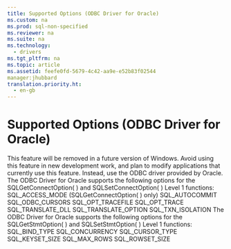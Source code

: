 ```yaml
---
title: Supported Options (ODBC Driver for Oracle)
ms.custom: na
ms.prod: sql-non-specified
ms.reviewer: na
ms.suite: na
ms.technology: 
  - drivers
ms.tgt_pltfrm: na
ms.topic: article
ms.assetid: feefe0fd-5679-4c42-aa9e-e52b83f02544
manager:jhubbard
translation.priority.ht: 
  - en-gb
---
```

# Supported Options (ODBC Driver for Oracle)
<?xml version="1.0" encoding="utf-8"?>
<developerConceptualDocument xmlns="http://ddue.schemas.microsoft.com/authoring/2003/5" xmlns:xlink="http://www.w3.org/1999/xlink" xmlns:xsi="http://www.w3.org/2001/XMLSchema-instance" xsi:schemaLocation="http://ddue.schemas.microsoft.com/authoring/2003/5 http://dduestorage.blob.core.windows.net/ddueschema/developer.xsd">
  <introduction>
    <alert class="important">
      <para>This feature will be removed in a future version of Windows. Avoid using this feature in new development work, and plan to modify applications that currently use this feature. Instead, use the ODBC driver provided by Oracle.</para>
    </alert>
    <para>The ODBC Driver for Oracle supports the following options for the SQLGetConnectOption( ) and SQLSetConnectOption( ) Level 1 functions:  </para>
    <list class="bullet">
      <listItem>
        <para>SQL_ACCESS_MODE (<legacyLink xlink:href="98cced6f-41b8-43c1-a3cd-f4ea1615c0af">SQLGetConnectOption</legacyLink>( ) only)</para>
      </listItem>
      <listItem>
        <para>
          <legacyLink xlink:href="abfdc133-cb33-435f-a467-fbe15444f687">SQL_AUTOCOMMIT</legacyLink>
        </para>
      </listItem>
      <listItem>
        <para>
          <legacyLink xlink:href="abfdc133-cb33-435f-a467-fbe15444f687">SQL_ODBC_CURSORS</legacyLink>
        </para>
      </listItem>
      <listItem>
        <para>
          <legacyLink xlink:href="abfdc133-cb33-435f-a467-fbe15444f687">SQL_OPT_TRACEFILE</legacyLink>
        </para>
      </listItem>
      <listItem>
        <para>
          <legacyLink xlink:href="abfdc133-cb33-435f-a467-fbe15444f687">SQL_OPT_TRACE</legacyLink>
        </para>
      </listItem>
      <listItem>
        <para>
          <legacyLink xlink:href="abfdc133-cb33-435f-a467-fbe15444f687">SQL_TRANSLATE_DLL</legacyLink>
        </para>
      </listItem>
      <listItem>
        <para>
          <legacyLink xlink:href="abfdc133-cb33-435f-a467-fbe15444f687">SQL_TRANSLATE_OPTION</legacyLink>
        </para>
      </listItem>
      <listItem>
        <para>
          <legacyLink xlink:href="abfdc133-cb33-435f-a467-fbe15444f687">SQL_TXN_ISOLATION</legacyLink>
        </para>
      </listItem>
    </list>
    <para>The ODBC Driver for Oracle supports the following options for the SQLGetStmtOption( ) and SQLSetStmtOption( ) Level 1 functions:</para>
    <list class="bullet">
      <listItem>
        <para>
          <legacyLink xlink:href="cd73b769-c8b5-43e0-9f80-b3011b7a6162">SQL_BIND_TYPE</legacyLink>
        </para>
      </listItem>
      <listItem>
        <para>
          <legacyLink xlink:href="cd73b769-c8b5-43e0-9f80-b3011b7a6162">SQL_CONCURRENCY</legacyLink>
        </para>
      </listItem>
      <listItem>
        <para>
          <legacyLink xlink:href="cd73b769-c8b5-43e0-9f80-b3011b7a6162">SQL_CURSOR_TYPE</legacyLink>
        </para>
      </listItem>
      <listItem>
        <para>
          <legacyLink xlink:href="cd73b769-c8b5-43e0-9f80-b3011b7a6162">SQL_KEYSET_SIZE</legacyLink>
        </para>
      </listItem>
      <listItem>
        <para>
          <legacyLink xlink:href="cd73b769-c8b5-43e0-9f80-b3011b7a6162">SQL_MAX_ROWS</legacyLink>
        </para>
      </listItem>
      <listItem>
        <para>
          <legacyLink xlink:href="cd73b769-c8b5-43e0-9f80-b3011b7a6162">SQL_ROWSET_SIZE</legacyLink>
        </para>
      </listItem>
    </list>
  </introduction>
  <relatedTopics />
</developerConceptualDocument>